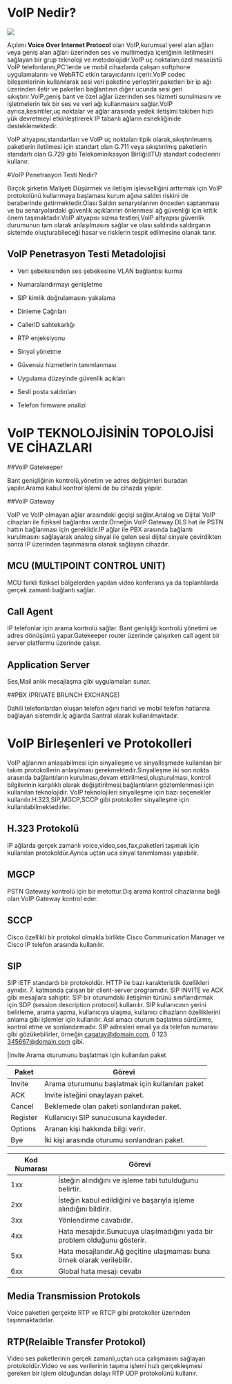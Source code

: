 # VoIP Nedir?

![](https://healthbeyondshowcase.org.au/wp-content/uploads/2018/05/VoIP-Logo-RichBlue.png)

Açılımı **Voice Over Internet Protocol** olan VoIP,kurumsal yerel alan ağları veya geniş alan ağları üzerinden ses ve multimedya içeriğinin iletilmesini sağlayan bir grup teknoloji ve metodolojidir.VoIP uç noktaları;özel masaüstü VoIP telefonlarını,PC'lerde ve mobil cihazlarda çalışan softphone uygulamalarını ve WebRTC etkin tarayıcılarını içerir.VoIP codec bileşenlerinin kullanılarak sesi veri paketine yerleştirir,paketleri bir ip ağı üzerinden iletir ve paketleri bağlantının diğer ucunda sesi geri sıkıştırır.VoIP,geniş bant ve özel ağlar üzerinden ses hizmeti sunulmasını ve işletmelerin tek bir ses ve veri ağı kullanmasını sağlar.VoIP ayrıca,kesintiler,uç noktalar ve ağlar arasında yedek iletişimi takiben hızlı yük devretmeyi etkinleştirerek IP tabanlı ağların esnekliğinide desteklemektedir.

VoIP altyapısı,standartları ve VoIP uç noktaları tipik olarak,sıkıştırılmamış paketlerin iletilmesi için standart olan G.711 veya sıkıştırılmış paketlerin standartı olan G.729 gibi Telekominikasyon Birliği(ITU) standart codeclerini kullanır.

#VoIP Penetrasyon Testi Nedir?

Birçok şirketin Maliyeti Düşürmek ve iletişim işlevselliğini arttırmak için VoIP protokolünü kullanmaya başlaması kurum ağına saldırı riskini de beraberinde getirmektedir.Olası Saldırı senaryolarının önceden saptanması ve bu senaryolardaki güvenlik açıklarının önlenmesi ağ güvenliği için kritik önem taşımaktadır.VoIP altyapısı sızma testleri,VoIP altyapısı güvenlik durumunun tam olarak anlaşılmasını sağlar ve olası saldırıda saldırganın sistemde oluşturabileceği hasar ve risklerin tespit edilmesine olanak tanır.

## VoIP Penetrasyon Testi Metadolojisi

* Veri şebekesinden ses şebekesine VLAN bağlantısı kurma

* Numaralandırmayı genişletme

* SIP kimlik doğrulamasını yakalama

* Dinleme Çağrıları

* CallerID sahtekarlığı

* RTP enjeksiyonu

* Sinyal yönetme

* Güvensiz hizmetlerin tanımlanması

* Uygulama düzeyinde güvenlik açıkları

* Sesli posta saldırıları

* Telefon firmware analizi

# VoIP  TEKNOLOJİSİNİN TOPOLOJİSİ VE CİHAZLARI

##VoIP Gatekeeper

Bant genişliğinin kontrolü,yönetim ve adres değişimleri buradan yapılır.Arama kabul kontrol işlemi de bu cihazda yapılır.

##VoIP Gateway

VoIP ve VoIP olmayan ağlar arasındaki geçişi sağlar.Analog ve Dijital VoIP cihazları ile fiziksel bağlantısı vardır.Örneğin VoIP Gateway  DLS hat ile PSTN hattın bağlanması için gereklidir.IP ağlar ile PBX arasında bağlantı kurulmasını sağlayarak analog sinyal ile gelen sesi dijital sinyale çevirdikten sonra IP üzerinden taşınmasına olanak sağlayan cihazdır.

## MCU (MULTIPOINT CONTROL UNIT)

MCU farklı fiziksel bölgelerden yapılan video konferans ya da toplantılarda gerçek zamanlı bağlantı sağlar.

## Call Agent

IP telefonlar için arama kontrolü sağlar. Bant genişliği kontrolü yönetimi ve adres dönüşümü yapar.Gatekeeper router üzerinde çalışırken call agent bir server platformu üzerinde çalışır.

## Application Server

Ses,Mail anlık mesajlaşma gibi uygulamaları sunar.

##PBX (PRIVATE BRUNCH EXCHANGE)

Dahili telefonlardan oluşan telefon ağını harici ve mobil telefon hatlarına bağlayan sistemdir.İç ağlarda Santral olarak kullanılmaktadır.

# VoIP Birleşenleri ve Protokolleri

VoIP ağlarının anlaşabilmesi için sinyalleşme ve sinyalleşmede kullanılan bir takım protokollerin anlaşılması gerekmektedir.Sinyalleşme iki son nokta arasında bağlantıların kurulması,devam ettirilmesi,oluşturulması, kontrol bilgilerinin karşılıklı olarak değişitirilmesi,bağlantıların gözlemlenmesi için kullanılan teknolojidir. VoIP teknolojileri  sinyalleşme için  bazı seçenekler kullanılır.H.323,SIP,MGCP,SCCP gibi protokoller sinyalleşme için kullanılabilmektedirler.

## H.323 Protokolü

IP ağlarda gerçek zamanlı voice,video,ses,fax,paketleri taşımak için kullanılan protokoldür.Ayrıca uçtan uca sinyal tanımlaması yapabilir.

## MGCP

PSTN Gateway kontrolü için bir metottur.Dış arama kontrol cihazlarına bağlı olan VoIP Gateway kontrol eder.

## SCCP

Cisco özellikli bir protokol olmakla birlikte Cisco Communication Manager ve Cisco IP telefon arasında kullanılır.

## SIP

SIP IETF standardı bir protokoldür. HTTP ile bazı karakteristik özellikleri aynıdır. 7. katmanda 
çalışan bir client-server programıdır. SIP INVITE ve ACK gibi mesajlara sahiptir. SIP bir 
oturumdaki iletişimin türünü sınıflandırmak için SDP (session description protocol) kullanılır. SIP 
kullanıcının yerini belirleme, arama yapma, kullanıcıya ulaşma, kullanıcı cihazların özelliklerini 
anlama gibi işlemler için kullanılır. Asıl amacı oturum başlatma sürdürme, kontrol etme ve 
sonlandırmadır. SIP adresleri email ya da telefon numarası gibi gözükebilirler, örneğin 
cagatay@domain.com, 0 123 345667@domain.com gibi.

|Invite Arama oturumunu başlatmak için kullanılan paket

Paket | Görevi | 
---------|----------|
Invite | Arama oturumunu başlatmak için kullanılan paket |
 ACK | Invite isteğini onaylayan paket.
 Cancel   | Beklemede olan paketi sonlandııran paket.
Register | Kullanıcıyı SIP sunucusuna kayıdeder.
Options | Aranan kişi hakkında bilgi verir.
Bye | İki kişi arasında oturumu sonlandıran paket.

Kod Numarası | Görevi
-------------|---------|
1xx | İsteğin alındığını ve işleme tabi tutulduğunu belirtir.
2xx| İsteğin kabul edildiğini ve başarıyla işleme alındığını bildirir.
3xx| Yönlendirme cavabıdır.
4xx| Hata mesajıdır.Sunucuya ulaşılmadığını yada bir problem olduğunu gösterir.
5xx| Hata mesajlarıdır.Ağ geçitine ulaşmaması buna örnek olarak verilebilir.
6xx| Global hata mesajı cevabı

## Media Transmission Protokols

Voice paketleri gerçekte RTP ve RTCP gibi protokoller üzerinden taşınmaktadırlar.

## RTP(Relaible Transfer Protokol)

Video ses paketlerinin gerçek zamanlı,uçtan uca çalışmasını sağlayan protokoldür.Video ve ses verilerinin taşıma işlemi hızlı gerçekleşmesi gereken bir işlem olduğundan dolayı RTP UDP protokolünü kullanır.